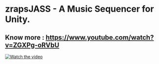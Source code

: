 # zrapsJASS - A Music Sequencer for Unity.
 ## Know more : https://www.youtube.com/watch?v=ZGXPg-oRVbU


[![Watch the video](https://i1.ytimg.com/vi/ZGXPg-oRVbU/hqdefault.jpg)](https://www.youtube.com/watch?v=ZGXPg-oRVbU)